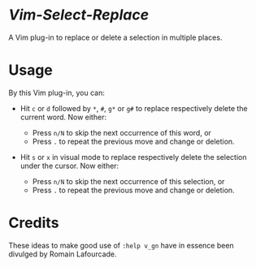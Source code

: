 *Vim-Select-Replace*
==================

A Vim plug-in to replace or delete a selection in multiple places.

# Usage

By this Vim plug-in, you can:

- Hit `c` or `d` followed by `*`, `#`, `g*` or `g#` to replace respectively delete the current word.
    Now either:
    - Press `n/N` to skip the next occurrence of this word, or
    - Press `.` to repeat the previous move and change or deletion.

- Hit `s` or `x` in visual mode to replace respectively delete the selection under the cursor.
    Now either:
    - Press `n/N` to skip the next occurrence of this selection, or
    - Press `.` to repeat the previous move and change or deletion.

# Credits

These ideas to make good use of `:help v_gn` have in essence been divulged by Romain Lafourcade.

